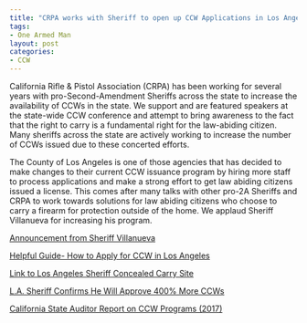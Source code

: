 ```yaml
---
title: "CRPA works with Sheriff to open up CCW Applications in Los Angeles County"
tags:
- One Armed Man
layout: post
categories:
- CCW
---
```


California Rifle & Pistol Association (CRPA) has been working for several years with pro-Second-Amendment Sheriffs across the state to increase the availability of CCWs in the state. We support and are featured speakers at the state-wide CCW conference and attempt to bring awareness to the fact that the right to carry is a fundamental right for the law-abiding citizen. Many sheriffs across the state are actively working to increase the number of CCWs issued due to these concerted efforts.

The County of Los Angeles is one of those agencies that has decided to make changes to their current CCW issuance program by hiring more staff to process applications and make a strong effort to get law abiding citizens issued a license. This comes after many talks with other pro-2A Sheriffs and CRPA to work towards solutions for law abiding citizens who choose to carry a firearm for protection outside of the home. We applaud Sheriff Villanueva for increasing his program.

[Announcement from Sheriff Villanueva](https://youtu.be/dnpE1_BwaQ8)

[Helpful Guide- How to Apply for CCW in Los Angeles](https://crpa.org/wp-content/uploads/2020/10/Resource-2126808_Info-Bulletin-LA-County-CCW-Application-Guide.pdf)

[Link to Los Angeles Sheriff Concealed Carry Site](https://lasd.org/ccw/)

[L.A. Sheriff Confirms He Will Approve 400% More CCWs](https://news.knowledia.com/US/en/articles/la-county-sheriff-claims-he-ll-approve-up-to-400-percent-more-concealed-dad44d93840dc9113507795b795f2a0eb58cf320)

[California State Auditor Report on CCW Programs (2017)](https://www.auditor.ca.gov/pdfs/reports/2017-101.pdf)